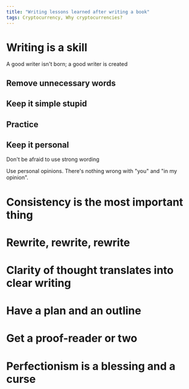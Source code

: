 ```yaml
---
title: "Writing lessons learned after writing a book"
tags: Cryptocurrency, Why cryptocurrencies?
---
```


# Writing is a skill

A good writer isn't born; a good writer is created

[writing-well]: https://www.goodreads.com/book/show/53343.On_Writing_Well



## Remove unnecessary words

## Keep it simple stupid

## Practice

## Keep it personal

Don't be afraid to use strong wording

Use personal opinions. There's nothing wrong with "you" and "in my opinion".

# Consistency is the most important thing

# Rewrite, rewrite, rewrite

# Clarity of thought translates into clear writing

# Have a plan and an outline

# Get a proof-reader or two

# Perfectionism is a blessing and a curse
